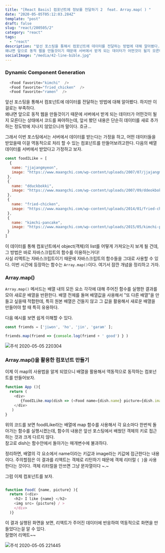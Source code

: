 ```yaml
---
title: "[React Basis] 컴포넌트에 정보를 전달하기 2  feat. Array.map( ) "
date: "2020-05-05T05:12:03.284Z"
template: "post"
draft: false
slug: "react/200505/2"
category: "react"
tags:
  - "react"
description: "앞선 포스팅을 통해서 컴포넌트에 데이터를 전달하는 방법에 대해 알아봤다. 하지만 이걸로는 부족하다. 
왜냐면 앞으로 동적 웹을 만들것이기 때문에 서버에서 받게 되는 데이터가 어떤것이 될지 모른다는 상태에서 코드를 짜야하는데..."
socialImage: "/media/42-line-bible.jpg"
---
```



### Dynamic Component Generation  

```javascript
  <Food favorite="kimchi"  />
  <Food favorite="fried_chicken"  />
  <Food favorite="ramen"  />
```

앞선 포스팅을 통해서 컴포넌트에 데이터를 전달하는 방법에 대해 알아봤다. 하지만 이걸로는 부족하다.  <br>
왜냐면 앞으로 동적 웹을 만들것이기 때문에 서버에서 받게 되는 데이터가 어떤것이 될지 모른다는 상태에서 코드를 짜야하는데, 앞서 봤던 내용은 단순히 데이터를 새로 추가하는 정도밖에 지나지 않았으니까 말이다.  흐규... 

그래서 이번 포스팅에서는 서버에서 데이터를 받는다는 가정을 하고,
어떤 데이터들을 받았을때 이걸 역동적으로 처리 할 수 있는 컴포넌트를 만들어보려고한다. 다음의 배열 데이터를 서버에서 받았다고 가정하고 보자.

```javascript
const foodILike = [
  {
   name: "jjajangmyeon",
   image: "https://www.maangchi.com/wp-content/uploads/2007/07/jjajangmyeonAugflickr-75x75.jpg"
 },
 { 
   name: "dduckbokki", 
   image: "https://www.maangchi.com/wp-content/uploads/2007/09/ddeokbokki_sizzle-75x75.jpg"
 },
 {
   name: "fried-chicken",
   image: "https://www.maangchi.com/wp-content/uploads/2014/01/fried-chicken_basket-75x75.jpg"
 },
 {
   name: "kimchi-pancake",
   image: "https://www.maangchi.com/wp-content/uploads/2015/05/kimchi-pancake-75x75.jpg"
 }
]
```

이 데이터를 통해 컴포넌트에서 object(객체)의 list를 어떻게 가져오는지 보게 될 건데, 그 방법은 바로 자바스크립트의 함수를 이용하는거다! <br>
사실 리액트는 자바스크립트이기 때문에 자바스크립트의 함수들을 그대로 사용할 수 있다. 이번 시간에 등장하는 함수는 `Array.map()`이다. 여기서 잠깐 개념을 정리하고 가자.


### Array.map() <br>
`Array.map()` 메서드는 배열 내의 모든 요소 각각에 대해 주어진 함수를 실행한 결과를 모아 새로운 배열을 반환한다. 배열 전체를 돌며 배열값을 사용해서 "또 다른 배열"을 만들고 싶을때 적합한데, 특히 원본 배열은 건들지 않고 그 값을 활용해서 새로운 배열을 만들어야 할 때 특히 유용하다. 

다음 예시를 보면 쉽게 이해할 수 있다. 

```javascript
const friends = ['jiwon', 'ho', 'jin', 'garam' ]; 

friends.map(friend => {console.log(friend + ' good') } )

```
![주석 2020-05-05 220304](https://user-images.githubusercontent.com/60246689/81069017-405e4e80-8f1c-11ea-8d2b-3c4f05e1b5b9.png)




### Array.map()을 활용한 컴포넌트 만들기

이제 이 map의 사용법을 알게 되었으니 배열을 활용해서 역동적으로 동작하는 컴포넌트를 만들어보자. 


```javascript
function App (){
  return (
    <div>
       {foodILike.map(dish => (<Food name={dish.name} picture={dish.image} />)) }
    </div>
   )
}
```

위의 코드를 보면 foodILike라는 배열에 map 함수를 사용해서 각 요소마다 한번씩 돌아가는 함수를 실행시켰는데, 함수의 내용은 앞선 포스팅에서 배웠던 객체의 키로 접근하는 것과 크게 다르지 않다. <br>참고로 dish는 함수안에서 돌아가는 매개변수에 불과하다.

정리하면, 배열의 각 요소에서 name이라는 키값과 image라는 키값에 접근한다는 내용이다.  주의할점은 이 결과를 리액트는 객체로 리턴하기 때문에 객체 리터럴 `{ }`을 사용한다는 것이다. 객체 리터럴을 안쓰면 그냥 문자열이다 ~.~

그럼 이제 컴포넌트를 보자.

```javascript

function Food( {name, picture} ){
  return (<div>
    <h2> I like {name} </h2>
    <img src= {picture} / >
    </div>
  )}

```
이 결과 실행된 화면을 보면, 리액트가 주어진 데이터에 반응하여 역동적으로 화면을 만들었다는걸 알 수 있다. <br>
잘했어 리액트~~


![주석 2020-05-05 221445](https://user-images.githubusercontent.com/60246689/81071205-51f52580-8f1f-11ea-93b1-2334623fcdcd.png)


















